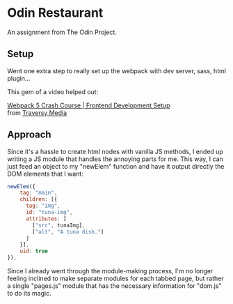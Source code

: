 # Odin Restaurant

An assignment from The Odin Project.

## Setup

Went one extra step to really set up the webpack with dev server, sass, html plugin...

This gem of a video helped out:

[Webpack 5 Crash Course | Frontend Development Setup](https://www.youtube.com/watch?v=IZGNcSuwBZs)  
from [Traversy Media](https://www.youtube.com/@TraversyMedia)

## Approach

Since it's a hassle to create html nodes with vanilla JS methods, I ended up writing a JS module that handles the annoying parts for me. This way, I can just feed an object to my "newElem" function and have it output directly the DOM elements that I want:

```js
newElem({
    tag: "main",
    children: [{
      tag: "img",
      id: "tuna-img",
      attributes: [
        ["src", tunaImg],
        ["alt", "A tuna dish."]
      ]
    }],
    uid: true
}),
```

Since I already went through the module-making process, I'm no longer feeling inclined to make separate modules for each tabbed page, but rather a single "pages.js" module that has the necessary information for "dom.js" to do its magic.
